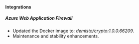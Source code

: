 
#### Integrations

##### Azure Web Application Firewall
- Updated the Docker image to: *demisto/crypto:1.0.0.66209*.
- Maintenance and stability enhancements.